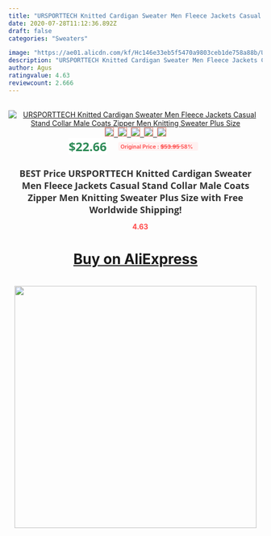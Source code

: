 ```yaml
---
title: "URSPORTTECH Knitted Cardigan Sweater Men Fleece Jackets Casual Stand Collar Male Coats Zipper Men Knitting Sweater Plus Size"
date: 2020-07-28T11:12:36.892Z
draft: false
categories: "Sweaters"

image: "https://ae01.alicdn.com/kf/Hc146e33eb5f5470a9803ceb1de758a88b/URSPORTTECH-Knitted-Cardigan-Sweater-Men-Fleece-Jackets-Casual-Stand-Collar-Male-Coats-Zipper-Men-Knitting-Sweater.jpg"
description: "URSPORTTECH Knitted Cardigan Sweater Men Fleece Jackets Casual Stand Collar Male Coats Zipper Men Knitting Sweater Plus Size"
author: Agus
ratingvalue: 4.63
reviewcount: 2.666
---
```

<br>
<div style="text-align: center;">
<a href="https://s.click.aliexpress.com/e/_AqQco5" target="_blank" rel="nofollow noopener noreferrer"><img alt="URSPORTTECH Knitted Cardigan Sweater Men Fleece Jackets Casual Stand Collar Male Coats Zipper Men Knitting Sweater Plus Size" class="magnifier-image" src="https://ae01.alicdn.com/kf/Hc146e33eb5f5470a9803ceb1de758a88b/URSPORTTECH-Knitted-Cardigan-Sweater-Men-Fleece-Jackets-Casual-Stand-Collar-Male-Coats-Zipper-Men-Knitting-Sweater.jpg_640x640.jpg">
<br>
<img style="border:1px solid salmon" src="https://ae01.alicdn.com/kf/Hc146e33eb5f5470a9803ceb1de758a88b/URSPORTTECH-Knitted-Cardigan-Sweater-Men-Fleece-Jackets-Casual-Stand-Collar-Male-Coats-Zipper-Men-Knitting-Sweater.jpg_120x120.jpg">&nbsp;&nbsp;<img style="border:1px solid salmon" src="https://ae01.alicdn.com/kf/H775dc3a1c03f4df5a8889dc10c7f3e57G/URSPORTTECH-Knitted-Cardigan-Sweater-Men-Fleece-Jackets-Casual-Stand-Collar-Male-Coats-Zipper-Men-Knitting-Sweater.jpg_120x120.jpg">&nbsp;&nbsp;<img style="border:1px solid salmon" src="https://ae01.alicdn.com/kf/Hf0250abd9aed4e1a91d6cfaca69cd7ccv/URSPORTTECH-Knitted-Cardigan-Sweater-Men-Fleece-Jackets-Casual-Stand-Collar-Male-Coats-Zipper-Men-Knitting-Sweater.jpg_120x120.jpg">&nbsp;&nbsp;<img style="border:1px solid salmon" src="https://ae01.alicdn.com/kf/H8257f16d81894f3991d2b629d1bf7d56b/URSPORTTECH-Knitted-Cardigan-Sweater-Men-Fleece-Jackets-Casual-Stand-Collar-Male-Coats-Zipper-Men-Knitting-Sweater.jpg_120x120.jpg">&nbsp;&nbsp;<img style="border:1px solid salmon" src="https://ae01.alicdn.com/kf/H588d8f08cd9e4e238bee16feeb184513I/URSPORTTECH-Knitted-Cardigan-Sweater-Men-Fleece-Jackets-Casual-Stand-Collar-Male-Coats-Zipper-Men-Knitting-Sweater.jpg_120x120.jpg"></a></div><br0>
<div style="text-align: center;"><span style="background-color: white; border: 0px; box-sizing: border-box; color: seagreen; display: inline-block; font-family: &quot;open sans&quot; , &quot;arial&quot; , &quot;helvetica&quot; , sans-serif , &quot;heiti&quot;; font-size: 24px; font-stretch: inherit; font-weight: 700; line-height: inherit; margin: 0px 10px 0px 0px; padding: 0px; vertical-align: middle;">$22.66 </span>
<span style="background: rgb(255 , 241 , 241); border-radius: 3px; border: 0px; box-sizing: border-box; color: #ff4747; display: inline-block; font-family: inherit; font-size: 12px; font-stretch: inherit; font-style: inherit; font-variant: inherit; font-weight: 600; line-height: inherit; margin: 0px; padding: 2px 5px; transform: scale(0.9); vertical-align: middle;">Original Price : <b style="text-decoration: line-through;">$53.95 </b> 58%&nbsp;&nbsp;</span></div>
<h1 style="color: #333333; display: inline-block; font-family: &quot;open sans&quot; , &quot;arial&quot; , &quot;helvetica&quot; , sans-serif , &quot;heiti&quot;; font-size: 18px; font-stretch: inherit; font-weight: 700; text-align: center;">BEST Price URSPORTTECH Knitted Cardigan Sweater Men Fleece Jackets Casual Stand Collar Male Coats Zipper Men Knitting Sweater Plus Size with Free Worldwide Shipping!</h1>
<div style="color: #ff4747; text-align: center;">
<img src="https://4.bp.blogspot.com/-M0ZcTcb-5uY/XleCXlxnR4I/AAAAAAAAAEc/OrjgMkXV1oMQFaCRZj5HQwOCBcu3w1FegCPcBGAYYCw/s1600/star.png" style="height: 15px;">&nbsp;<b>4.63</b></div>
<div class="button_cont" align="center"><a class="buynow_a" href="https://s.click.aliexpress.com/e/_AqQco5" target="_blank" rel="nofollow noopener noreferrer"><H1>Buy on AliExpress</H1></a></div><br>
<div class="separator" style="clear: both; text-align: center;">
<img src="https://lh3.googleusercontent.com/-pTy5HemUv9M/XlePHvY0dAI/AAAAAAAAAE4/0nX5iRUoIWY8eMW9Dpxeirr157OZliDIgCLcBGAsYHQ/s1600/badge.gif" width="480">
</div>
